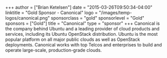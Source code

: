+++
author = ["Brian Ketelsen"]
date = "2015-03-26T09:50:34-04:00"
linktitle = "Gold Sponsor - Canonical"
logo = "/images/temp-logos/canonical.png"
sponsorclass = "gold"
sponsorlevel = "Gold"
sponsors = ["Gold"]
title = "Canonical"
type = "sponsor"
+++
Canonical is the company behind Ubuntu and a leading provider of cloud products and services, including its Ubuntu OpenStack distribution. Ubuntu is the most popular platform on all major public clouds as well as OpenStack deployments. Canonical works with top Telcos and enterprises to build and operate large-scale, production-grade clouds.
